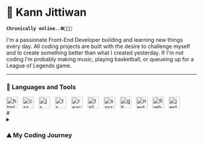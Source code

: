 # 🎠 Kann Jittiwan

**`Chronically online..🌐👨🏻‍💻`**

I'm a passionate Front-End Developer building and learning new things every day. All coding projects are built with the desire to challenge myself and to create something better than what I created yesterday. If I'm not coding I'm probably making music, playing basketball, or queueing up for a League of Legends game.

---

### 🧰 Languages and Tools

<img align="left" alt="html" width="30px" style="padding-right:10px;" src="https://cdn.jsdelivr.net/gh/devicons/devicon/icons/html5/html5-plain.svg" />
<img align="left" alt="css" width="30px" style="padding-right:10px;" src="https://cdn.jsdelivr.net/gh/devicons/devicon/icons/css3/css3-plain.svg" />
<img align="left" alt="js" width="30px" style="padding-right:10px;" src="https://cdn.jsdelivr.net/gh/devicons/devicon/icons/javascript/javascript-plain.svg" />
<img align="left" alt="ts" width="30px" style="padding-right:10px;" src="https://cdn.jsdelivr.net/gh/devicons/devicon/icons/typescript/typescript-plain.svg" />
<img align="left" alt="react" width="30px" style="padding-right:10px;" src="https://cdn.jsdelivr.net/gh/devicons/devicon/icons/react/react-original.svg" />
<img align="left" alt="tailwind" width="30px" style="padding-right:10px;" src="https://cdn.jsdelivr.net/gh/devicons/devicon/icons/tailwindcss/tailwindcss-plain.svg" />
<img align="left" alt="sass" width="30px" style="padding-right:10px;" src="https://cdn.jsdelivr.net/gh/devicons/devicon/icons/sass/sass-original.svg" />
<img align="left" alt="git" width="30px" style="padding-right:10px;" src="https://cdn.jsdelivr.net/gh/devicons/devicon/icons/git/git-original.svg" />
<img align="left" alt="next" width="30px" style="padding-right:10px;" src="https://cdn.jsdelivr.net/gh/devicons/devicon/icons/nextjs/nextjs-original.svg" />
<img align="left" alt="firebase" width="30px" style="padding-right:10px;" src="https://cdn.jsdelivr.net/gh/devicons/devicon/icons/firebase/firebase-plain.svg" />
<img align="left" alt="jest" width="30px" style="padding-right:10px;" src="https://cdn.jsdelivr.net/gh/devicons/devicon/icons/jest/jest-plain.svg" />
<br></br>
#

<details>
<summary><h3>⛰️ My Coding Journey</h3></summary>
  I started my coding journey as a lost and purposeless marketing graduate. I have always had a passion for creating which led me to pick up hobbies such as photography and music production in college. I had been producing music for 4 years at the time and decided to take a gap year after graduating to try to do music full time. After about 8 months, both the stress and my financial situation led to me getting burnt out and I was contemplating on finding a job in marketing. I then discovered coding from a Youtube video which recommended The Odin Project, which is a free open source curriculum teaching web development. I instantly fell in love with coding, and I spent all of my time learning to code. I replaced gaming youtube videos with coding videos and I even keep a journal to track my progress. I started learning to code on February 17 2023 and on June 9 2023 I landed my first Front-End Developer job. I mainly use NextJs & React, Tailwind CSS and Sass for styling, and Framer Motion for my animations. I am currently learning Back-End Development in my free time and plan to learn React Native in the future. I don't know what I will be doing in 5 years but I can say for certain that I will be coding. To whoever is reading this, I hope you have a great day and I hope we can create something great together :-)
</details>
          
          
          
          
          
               

          

<!--
**kjittiwan/kjittiwan** is a ✨ _special_ ✨ repository because its `README.md` (this file) appears on your GitHub profile.

Here are some ideas to get you started:

- 🔭 I’m currently working on ...
- 🌱 I’m currently learning ...
- 👯 I’m looking to collaborate on ...
- 🤔 I’m looking for help with ...
- 💬 Ask me about ...
- 📫 How to reach me: ...
- 😄 Pronouns: ...
- ⚡ Fun fact: ...
-->
